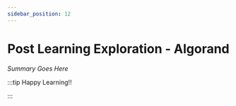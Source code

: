 ```yaml
---
sidebar_position: 12
---
```


# Post Learning Exploration - Algorand

_Summary Goes Here_

:::tip Happy Learning!!

<QuestButton text="Go To Quest" />

:::


